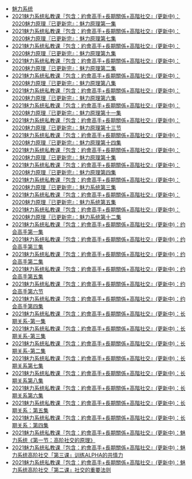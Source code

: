 +   [魅力系统](README.md)
+   [2021魅力系统私教课『包含：約會高手+長期關係+高階社交』(更新中)：2020魅力原理『已更新完』：魅力原理第一集](2021魅力系统私教课『包含：約會高手+長期關係+高階社交』(更新中)：2020魅力原理『已更新完』：魅力原理第一集.md)
+   [2021魅力系统私教课『包含：約會高手+長期關係+高階社交』(更新中)：2020魅力原理『已更新完』：魅力原理第七集](2021魅力系统私教课『包含：約會高手+長期關係+高階社交』(更新中)：2020魅力原理『已更新完』：魅力原理第七集.md)
+   [2021魅力系统私教课『包含：約會高手+長期關係+高階社交』(更新中)：2020魅力原理『已更新完』：魅力原理第九集](2021魅力系统私教课『包含：約會高手+長期關係+高階社交』(更新中)：2020魅力原理『已更新完』：魅力原理第九集.md)
+   [2021魅力系统私教课『包含：約會高手+長期關係+高階社交』(更新中)：2020魅力原理『已更新完』：魅力原理第二集](2021魅力系统私教课『包含：約會高手+長期關係+高階社交』(更新中)：2020魅力原理『已更新完』：魅力原理第二集.md)
+   [2021魅力系统私教课『包含：約會高手+長期關係+高階社交』(更新中)：2020魅力原理『已更新完』：魅力原理第八集](2021魅力系统私教课『包含：約會高手+長期關係+高階社交』(更新中)：2020魅力原理『已更新完』：魅力原理第八集.md)
+   [2021魅力系统私教课『包含：約會高手+長期關係+高階社交』(更新中)：2020魅力原理『已更新完』：魅力原理第六集](2021魅力系统私教课『包含：約會高手+長期關係+高階社交』(更新中)：2020魅力原理『已更新完』：魅力原理第六集.md)
+   [2021魅力系统私教课『包含：約會高手+長期關係+高階社交』(更新中)：2020魅力原理『已更新完』：魅力原理第十一集](2021魅力系统私教课『包含：約會高手+長期關係+高階社交』(更新中)：2020魅力原理『已更新完』：魅力原理第十一集.md)
+   [2021魅力系统私教课『包含：約會高手+長期關係+高階社交』(更新中)：2020魅力原理『已更新完』：魅力原理第十三节](2021魅力系统私教课『包含：約會高手+長期關係+高階社交』(更新中)：2020魅力原理『已更新完』：魅力原理第十三节.md)
+   [2021魅力系统私教课『包含：約會高手+長期關係+高階社交』(更新中)：2020魅力原理『已更新完』：魅力原理第十四集](2021魅力系统私教课『包含：約會高手+長期關係+高階社交』(更新中)：2020魅力原理『已更新完』：魅力原理第十四集.md)
+   [2021魅力系统私教课『包含：約會高手+長期關係+高階社交』(更新中)：2020魅力原理『已更新完』：魅力原理第十集](2021魅力系统私教课『包含：約會高手+長期關係+高階社交』(更新中)：2020魅力原理『已更新完』：魅力原理第十集.md)
+   [2021魅力系统私教课『包含：約會高手+長期關係+高階社交』(更新中)：2020魅力原理『已更新完』：魅力原理第四集](2021魅力系统私教课『包含：約會高手+長期關係+高階社交』(更新中)：2020魅力原理『已更新完』：魅力原理第四集.md)
+   [2021魅力系统私教课『包含：約會高手+長期關係+高階社交』(更新中)：2020魅力原理『已更新完』：魅力系统第三集](2021魅力系统私教课『包含：約會高手+長期關係+高階社交』(更新中)：2020魅力原理『已更新完』：魅力系统第三集.md)
+   [2021魅力系统私教课『包含：約會高手+長期關係+高階社交』(更新中)：2020魅力原理『已更新完』：魅力系统第五集](2021魅力系统私教课『包含：約會高手+長期關係+高階社交』(更新中)：2020魅力原理『已更新完』：魅力系统第五集.md)
+   [2021魅力系统私教课『包含：約會高手+長期關係+高階社交』(更新中)：2020魅力原理『已更新完』：魅力系统第十二集](2021魅力系统私教课『包含：約會高手+長期關係+高階社交』(更新中)：2020魅力原理『已更新完』：魅力系统第十二集.md)
+   [2021魅力系统私教课『包含：約會高手+長期關係+高階社交』(更新中)：约会高手第一集](2021魅力系统私教课『包含：約會高手+長期關係+高階社交』(更新中)：约会高手第一集.md)
+   [2021魅力系统私教课『包含：約會高手+長期關係+高階社交』(更新中)：约会高手第三集](2021魅力系统私教课『包含：約會高手+長期關係+高階社交』(更新中)：约会高手第三集.md)
+   [2021魅力系统私教课『包含：約會高手+長期關係+高階社交』(更新中)：约会高手第二集](2021魅力系统私教课『包含：約會高手+長期關係+高階社交』(更新中)：约会高手第二集.md)
+   [2021魅力系统私教课『包含：約會高手+長期關係+高階社交』(更新中)：约会高手第五集](2021魅力系统私教课『包含：約會高手+長期關係+高階社交』(更新中)：约会高手第五集.md)
+   [2021魅力系统私教课『包含：約會高手+長期關係+高階社交』(更新中)：约会高手第六节](2021魅力系统私教课『包含：約會高手+長期關係+高階社交』(更新中)：约会高手第六节.md)
+   [2021魅力系统私教课『包含：約會高手+長期關係+高階社交』(更新中)：约会高手第四集](2021魅力系统私教课『包含：約會高手+長期關係+高階社交』(更新中)：约会高手第四集.md)
+   [2021魅力系统私教课『包含：約會高手+長期關係+高階社交』(更新中)：长期关系-第一集](2021魅力系统私教课『包含：約會高手+長期關係+高階社交』(更新中)：长期关系-第一集.md)
+   [2021魅力系统私教课『包含：約會高手+長期關係+高階社交』(更新中)：长期关系-第三集](2021魅力系统私教课『包含：約會高手+長期關係+高階社交』(更新中)：长期关系-第三集.md)
+   [2021魅力系统私教课『包含：約會高手+長期關係+高階社交』(更新中)：长期关系-第二集](2021魅力系统私教课『包含：約會高手+長期關係+高階社交』(更新中)：长期关系-第二集.md)
+   [2021魅力系统私教课『包含：約會高手+長期關係+高階社交』(更新中)：长期关系第七集](2021魅力系统私教课『包含：約會高手+長期關係+高階社交』(更新中)：长期关系第七集.md)
+   [2021魅力系统私教课『包含：約會高手+長期關係+高階社交』(更新中)：长期关系第八集](2021魅力系统私教课『包含：約會高手+長期關係+高階社交』(更新中)：长期关系第八集.md)
+   [2021魅力系统私教课『包含：約會高手+長期關係+高階社交』(更新中)：长期关系第六集](2021魅力系统私教课『包含：約會高手+長期關係+高階社交』(更新中)：长期关系第六集.md)
+   [2021魅力系统私教课『包含：約會高手+長期關係+高階社交』(更新中)：长期关系：第五集](2021魅力系统私教课『包含：約會高手+長期關係+高階社交』(更新中)：长期关系：第五集.md)
+   [2021魅力系统私教课『包含：約會高手+長期關係+高階社交』(更新中)：长期关系：第四集](2021魅力系统私教课『包含：約會高手+長期關係+高階社交』(更新中)：长期关系：第四集.md)
+   [2021魅力系统私教课『包含：約會高手+長期關係+高階社交』(更新中)：魅力系统《第一节：高阶社交的原理》](2021魅力系统私教课『包含：約會高手+長期關係+高階社交』(更新中)：魅力系统《第一节：高阶社交的原理》.md)
+   [2021魅力系统私教课『包含：約會高手+長期關係+高階社交』(更新中)：魅力系统高阶社交「第三课」训练ALPHA的共情力](2021魅力系统私教课『包含：約會高手+長期關係+高階社交』(更新中)：魅力系统高阶社交「第三课」训练ALPHA的共情力.md)
+   [2021魅力系统私教课『包含：約會高手+長期關係+高階社交』(更新中)：魅力系统高阶社交「第二课」社交的重要法则](2021魅力系统私教课『包含：約會高手+長期關係+高階社交』(更新中)：魅力系统高阶社交「第二课」社交的重要法则.md)